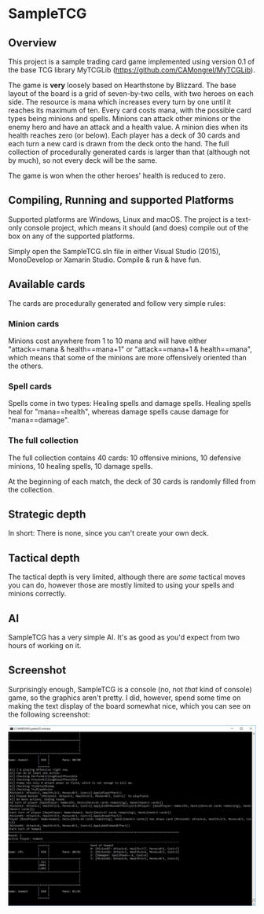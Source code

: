 # SampleTCG

## Overview

This project is a sample trading card game implemented using version 0.1 of the base TCG library MyTCGLib (https://github.com/CAMongrel/MyTCGLib). 

The game is **very** loosely based on Hearthstone by Blizzard. The base layout of the board is a grid of seven-by-two cells, with two heroes on each side. The resource is mana which increases every turn by one until it reaches its maximum of ten. Every card costs mana, with the possible card types being minions and spells. Minions can attack other minions or the enemy hero and have an attack and a health value. A minion dies when its health reaches zero (or below). 
Each player has a deck of 30 cards and each turn a new card is drawn from the deck onto the hand. The full collection of procedurally generated cards is larger than that (although not by much), so not every deck will be the same. 

The game is won when the other heroes' health is reduced to zero.

## Compiling, Running and supported Platforms

Supported platforms are Windows, Linux and macOS. The project is a text-only console project, which means it should (and does) compile out of the box on any of the supported platforms.

Simply open the SampleTCG.sln file in either Visual Studio (2015), MonoDevelop or Xamarin Studio. Compile & run & have fun.

## Available cards

The cards are procedurally generated and follow very simple rules:

### Minion cards

Minions cost anywhere from 1 to 10 mana and will have either "attack==mana & health==mana+1" or "attack==mana+1 & health==mana", which means that some of the minions are more offensively oriented than the others.

### Spell cards

Spells come in two types: Healing spells and damage spells. Healing spells heal for "mana==health", whereas damage spells cause damage for "mana==damage".

### The full collection

The full collection contains 40 cards: 10 offensive minions, 10 defensive minions, 10 healing spells, 10 damage spells.

At the beginning of each match, the deck of 30 cards is randomly filled from the collection.

## Strategic depth

In short: There is none, since you can't create your own deck.

## Tactical depth

The tactical depth is very limited, although there are *some* tactical moves you can do, however those are mostly limited to using your spells and minions correctly.

## AI

SampleTCG has a very simple AI. It's as good as you'd expect from two hours of working on it. 

## Screenshot

Surprisingly enough, SampleTCG is a console (no, not *that* kind of console) game, so the graphics aren't pretty. I did, however, spend some time on making the text display of the board somewhat nice, which you can see on the following screenshot:

![Awesome graphics](/Screenshots/main.JPG?raw=true "Awesome graphics")

